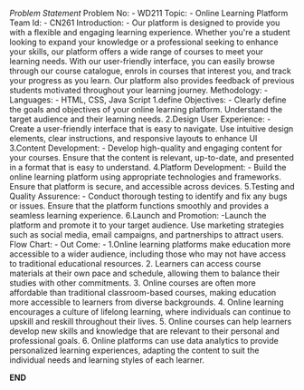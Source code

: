 *Problem Statement*
Problem No: -   WD211
Topic: - Online Learning Platform
Team Id: - CN261
Introduction: -
Our platform is designed to provide you with a flexible and engaging learning experience. Whether you're a student looking to expand your knowledge or a professional seeking to enhance your skills, our platform offers a wide range of courses to meet your learning needs.
With our user-friendly interface, you can easily browse through our course catalogue, enrols in courses that interest you, and track your progress as you learn. Our platform also provides feedback of previous students motivated throughout your learning journey.
Methodology: -
Languages: - HTML, CSS, Java Script
1.define Objectives: - Clearly define the goals and objectives of your online learning platform. Understand the target audience and their learning needs.
2.Design User Experience: - Create a user-friendly interface that is easy to navigate. Use intuitive design elements, clear instructions, and responsive layouts to enhance UI
3.Content Development: - Develop high-quality and engaging content for your courses. Ensure that the content is relevant, up-to-date, and presented in a format that is easy to understand.
4.Platform Development: - Build the online learning platform using appropriate technologies and frameworks. Ensure that platform is secure, and accessible across devices.
5.Testing and Quality Assurence: - Conduct thorough testing to identify and fix any bugs or issues. Ensure that the platform functions smoothly and provides a seamless learning experience.
6.Launch and Promotion: -Launch the platform and promote it to your target audience. Use marketing strategies such as social media, email campaigns, and partnerships to attract users.
Flow Chart: -
Out Come: -
1.Online learning platforms make education more accessible to a wider audience, including          those who may not have access to traditional educational resources.
2. Learners can access course materials at their own pace and schedule, allowing them to balance their studies with other commitments.
3. Online courses are often more affordable than traditional classroom-based courses, making education more accessible to learners from diverse backgrounds.
4. Online learning encourages a culture of lifelong learning, where individuals can continue to upskill and reskill throughout their lives.
5. Online courses can help learners develop new skills and knowledge that are relevant to their personal and professional goals.
6. Online platforms can use data analytics to provide personalized learning experiences, adapting the content to suit the individual needs and learning styles of each learner.



__**END**__
